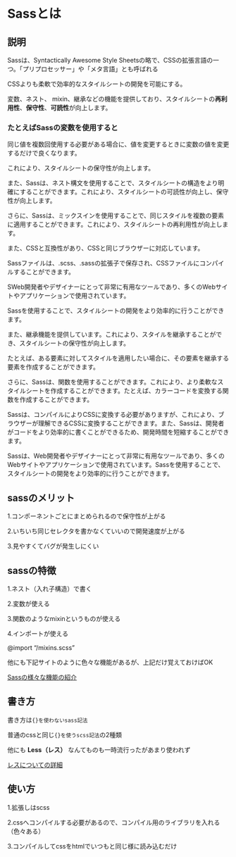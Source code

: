 # Sassとは

## 説明
Sassは、Syntactically Awesome Style Sheetsの略で、CSSの拡張言語の一つ。「プリプロセッサー」や「メタ言語」とも呼ばれる

CSSよりも柔軟で効率的なスタイルシートの開発を可能にする。

変数、ネスト、 mixin、継承などの機能を提供しており、スタイルシートの**再利用性**、**保守性**、**可読性**が向上します。

### たとえばSassの変数を使用すると
同じ値を複数回使用する必要がある場合に、値を変更するときに変数の値を変更するだけで良くなります。

これにより、スタイルシートの保守性が向上します。

また、Sassは、ネスト構文を使用することで、スタイルシートの構造をより明確にすることができます。これにより、スタイルシートの可読性が向上し、保守性が向上します。

さらに、Sassは、ミックスインを使用することで、同じスタイルを複数の要素に適用することができます。これにより、スタイルシートの再利用性が向上します。

また、CSSと互換性があり、CSSと同じブラウザーに対応しています。

Sassファイルは、.scss、.sassの拡張子で保存され、CSSファイルにコンパイルすることができます。

SWeb開発者やデザイナーにとって非常に有用なツールであり、多くのWebサイトやアプリケーションで使用されています。

Sassを使用することで、スタイルシートの開発をより効率的に行うことができます。

また、継承機能を提供しています。これにより、スタイルを継承することができ、スタイルシートの保守性が向上します。

たとえば、ある要素に対してスタイルを適用したい場合に、その要素を継承する要素を作成することができます。

さらに、Sassは、関数を使用することができます。これにより、より柔軟なスタイルシートを作成することができます。たとえば、カラーコードを変換する関数を作成することができます。

Sassは、コンパイルによりCSSに変換する必要がありますが、これにより、ブラウザーが理解できるCSSに変換することができます。また、Sassは、開発者がコードをより効率的に書くことができるため、開発時間を短縮することができます。

Sassは、Web開発者やデザイナーにとって非常に有用なツールであり、多くのWebサイトやアプリケーションで使用されています。Sassを使用することで、スタイルシートの開発をより効率的に行うことができます。

## sassのメリット
1.コンポーネントごとにまとめられるので保守性が上がる

2.いちいち同じセレクタを書かなくていいので開発速度が上がる

3.見やすくてバグが発生しにくい

## sassの特徴
1.ネスト（入れ子構造）で書く

2.変数が使える

3.関数のようなmixinというものが使える

4.インポートが使える

@import “/mixins.scss”

他にも下記サイトのように色々な機能があるが、上記だけ覚えておけばOK

[Sassの様々な機能の紹介](https://cartman.hatenablog.com/entry/2015/07/17/060125)

## 書き方

書き方は`{}を使わないsass記法`

普通のcssと同じ`{}を使うscss記法`の2種類

他にも **Less（レス）** なんてものも一時流行ったがあまり使われず

[レスについての詳細](https://webukatu.com/wordpress/blog/1633)


## 使い方

1.拡張しはscss

2.cssへコンパイルする必要があるので、コンパイル用のライブラリを入れる（色々ある）

3.コンパイルしてcssをhtmlでいつもと同じ様に読み込むだけ
 
